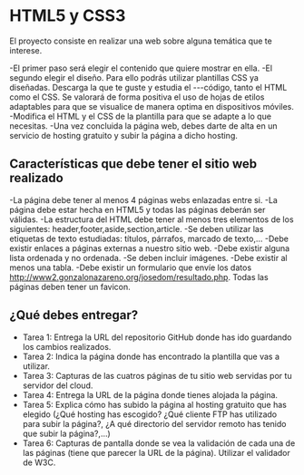 # HTML5 y CSS3
El proyecto consiste en realizar una web sobre alguna temática que te interese.

-El primer paso será elegir el contenido que quiere mostrar en ella.
-El segundo elegir el diseño. Para ello podrás utilizar plantillas CSS ya diseñadas. Descarga la que te guste y estudia el ---código, tanto el HTML como el CSS. Se valorará de forma positiva el uso de hojas de etilos adaptables para que se visualice de manera optima en dispositivos móviles.
-Modifica el HTML y el CSS de la plantilla para que se adapte a lo que necesitas.
-Una vez concluida la página web, debes darte de alta en un servicio de hosting gratuito y subir la página a dicho hosting.

## Características que debe tener el sitio web realizado

-La página debe tener al menos 4 páginas webs enlazadas entre si.
-La página debe estar hecha en HTML5 y todas las páginas deberán ser válidas.
-La estructura del HTML debe tener al menos tres elementos de los siguientes: header,footer,aside,section,article.
-Se deben utilizar las etiquetas de texto estudiadas: títulos, párrafos, marcado de texto,…
-Debe existir enlaces a páginas externas a nuestro sitio web.
-Debe existir alguna lista ordenada y no ordenada.
-Se deben incluir imágenes.
-Debe existir al menos una tabla.
-Debe existir un formulario que envíe los datos http://www2.gonzalonazareno.org/josedom/resultado.php.
Todas las páginas deben tener un favicon.

## ¿Qué debes entregar?

- Tarea 1: Entrega la URL del repositorio GitHub donde has ido guardando los cambios realizados.
- Tarea 2: Indica la página donde has encontrado la plantilla que vas a utilizar.
- Tarea 3: Capturas de las cuatros páginas de tu sitio web servidas por tu servidor del cloud.
- Tarea 4: Entrega la URL de la página donde tienes alojada la página.
- Tarea 5: Explica cómo has subido la página al hosting gratuito que has elegido (¿Qué hosting has escogido? ¿Qué cliente FTP   has utilizado para subir la página?, ¿A qué directorio del servidor remoto has tenido que subir la página?,…)  
- Tarea 6: Capturas de pantalla donde se vea la validación de cada una de las páginas (tiene que parecer la URL de la página). Utilizar el validador de W3C.
